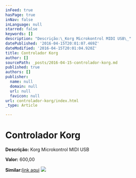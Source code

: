 ```yaml
---
inFeed: true
hasPage: true
inNav: false
inLanguage: null
starred: false
keywords: []
description: "Descrição:\_Korg Microkontrol MIDI USB\_"
datePublished: '2016-04-15T20:01:07.469Z'
dateModified: '2016-04-15T20:01:04.920Z'
title: Controlador Korg
author: []
sourcePath: _posts/2016-04-15-controlador-korg.md
published: true
authors: []
publisher:
  name: null
  domain: null
  url: null
  favicon: null
url: controlador-korg/index.html
_type: Article

---
```

# Controlador Korg

**Descrição:** Korg Microkontrol MIDI USB 

**Valor:** 600,00 

**Similar:**[link aqui][0]
![](https://the-grid-user-content.s3-us-west-2.amazonaws.com/8083ee1b-00a1-4c68-905a-041b06ed50fd.jpg)

[0]: http://www.juno.co.uk/products/korg-microkontrol-midi-keyboard-controller/368294-01/